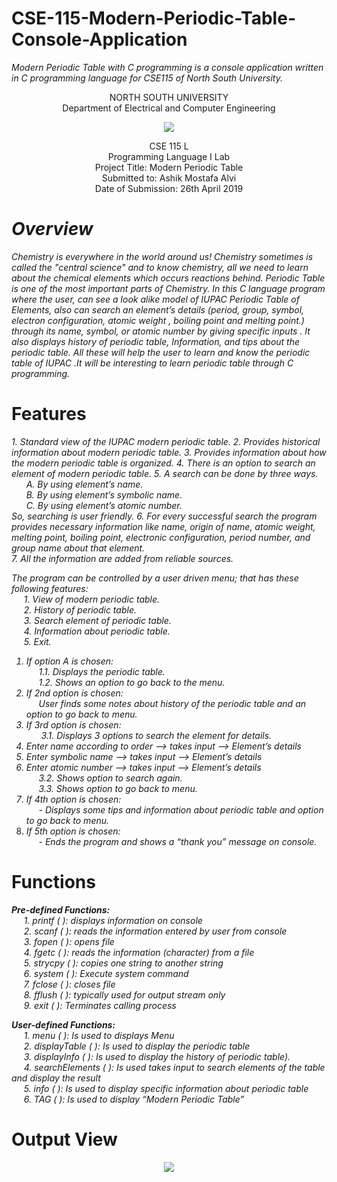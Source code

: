 # CSE-115-Modern-Periodic-Table-Console-Application
<i>Modern Periodic Table with C programming is a console application written in C programming language for CSE115 of North South University.</i> 

<p align="center">
   NORTH SOUTH UNIVERSITY<br>
   Department of Electrical and Computer Engineering
<p>
<p align="center">
  <img src="https://user-images.githubusercontent.com/63312173/169691760-a83acee4-4afd-424a-a34a-986a9d5e06c6.png">
</p>
<p align="center">
   CSE 115 L<br>
   Programming Language I Lab<br>
   Project Title: Modern Periodic Table<br>
   Submitted to: Ashik Mostafa Alvi<br>
   Date of Submission: 26th April 2019<br>
 <p>

# <i>Overview</i>
<i>Chemistry is everywhere in the world around us! Chemistry sometimes is called the "central science" and to know chemistry, all we need to learn about the chemical elements which occurs reactions behind. Periodic Table is one of the most important parts of Chemistry.  In this C language program where the user, can see a look alike model of IUPAC Periodic Table of Elements, also can search an element’s details (period, group, symbol, electron configuration, atomic weight , boiling point and melting point.) through its name, symbol, or atomic number by  giving specific inputs . It also displays history of periodic table, Information, and tips about the periodic table. All these will help the user to learn and know the periodic table of IUPAC .It will be interesting to learn periodic table through C programming.</i>

# Features
<i>
1. Standard view of the IUPAC modern periodic table.
2. Provides historical information about modern periodic table.  
3. Provides information about how the modern periodic table is organized.
4. There is an option to search an element of modern periodic table. 
5. A search can be done by three ways.<br>
      &nbsp; &nbsp; &nbsp;  A.	By using element’s name.<br>
      &nbsp; &nbsp; &nbsp;  B.	By using element’s symbolic name.<br>
      &nbsp; &nbsp; &nbsp;  C.	By using element’s atomic number.<br>
So, searching is user friendly.
6. For every successful search the program provides necessary information like name, origin of name, atomic weight, melting point, boiling point, electronic configuration, period number, and group name about that element.<br>
7. All the information are added from reliable sources.  
    
The program can be controlled by a user driven menu; that has these following features:<br> 
      &nbsp; &nbsp; &nbsp;1. View of modern periodic table.<br>
      &nbsp; &nbsp; &nbsp;2. History of periodic table.   
      &nbsp; &nbsp; &nbsp;3. Search element of periodic table.<br> 
      &nbsp; &nbsp; &nbsp;4. Information about periodic table.<br>
      &nbsp; &nbsp; &nbsp;5. Exit.
1. If option A is chosen:<br>
          &nbsp; &nbsp; &nbsp;1.1. Displays the periodic table.<br>
          &nbsp; &nbsp; &nbsp;1.2. Shows an option to go back to the menu.<br>
2. If 2nd option is chosen:<br>
         &nbsp; &nbsp; &nbsp;User finds some notes about history of the periodic table and an option to go back to menu.<br> 
3. If 3rd option is chosen:<br>
          &nbsp; &nbsp; &nbsp; 3.1. Displays 3 options to search the element for details.<br>
1. Enter name according to order --> takes input --> Element’s details<br>
2. Enter symbolic name --> takes input --> Element’s details<br>                       
3. Enter atomic number --> takes input --> Element’s details<br>
          &nbsp; &nbsp; &nbsp;3.2. Shows option to search again.<br>
          &nbsp; &nbsp; &nbsp;3.3. Shows option to go back to menu.<br>
4. If 4th option is chosen:<br>
          &nbsp; &nbsp; &nbsp;- Displays some tips and information about periodic table and option to go back to menu.<br>
5. If 5th option is chosen:<br>
          &nbsp; &nbsp; &nbsp;- Ends the program and shows a “thank you” message on console.<br></i>

# Functions 
<i><b>Pre-defined Functions:</b><br>
      &nbsp; &nbsp; &nbsp;1. printf ( ): displays information on console<br>
      &nbsp; &nbsp; &nbsp;2. scanf ( ): reads the information entered by user from console<br>
      &nbsp; &nbsp; &nbsp;3. fopen ( ): opens file<br>
      &nbsp; &nbsp; &nbsp;4. fgetc ( ): reads the information (character) from a file<br>
      &nbsp; &nbsp; &nbsp;5. strycpy ( ): copies one string to another string<br>
      &nbsp; &nbsp; &nbsp;6. system ( ): Execute system command<br>
      &nbsp; &nbsp; &nbsp;7. fclose ( ): closes file<br>
      &nbsp; &nbsp; &nbsp;8. fflush ( ):  typically used for output stream only<br>
      &nbsp; &nbsp; &nbsp;9. exit ( ):   Terminates calling process<br>
               
<b>User-defined Functions:</b><br>
      &nbsp; &nbsp; &nbsp;1.	menu ( ): Is used to displays Menu<br>
      &nbsp; &nbsp; &nbsp;2.	displayTable ( ): Is used to display the periodic table<br>
      &nbsp; &nbsp; &nbsp;3.	displayInfo ( ): Is used to display the history of periodic table).<br>
      &nbsp; &nbsp; &nbsp;4.	searchElements ( ): Is used takes input to search elements of the table and display the result<br>
      &nbsp; &nbsp; &nbsp;5.	info ( ): Is used to display specific information about periodic table<br>
      &nbsp; &nbsp; &nbsp;6.	TAG ( ): Is used to display “Modern Periodic Table”<br></i>
    
# Output View
<p align="center">
  <img src="https://user-images.githubusercontent.com/63312173/169709652-000d68c9-14ff-43f6-96a6-165823e33c35.png">
</p>


